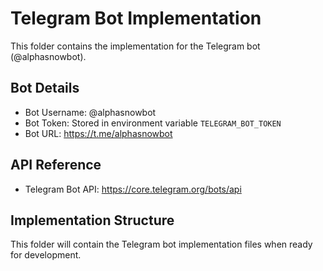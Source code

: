 # Telegram Bot Implementation

This folder contains the implementation for the Telegram bot (@alphasnowbot).

## Bot Details
- Bot Username: @alphasnowbot
- Bot Token: Stored in environment variable `TELEGRAM_BOT_TOKEN`
- Bot URL: https://t.me/alphasnowbot

## API Reference
- Telegram Bot API: https://core.telegram.org/bots/api

## Implementation Structure
This folder will contain the Telegram bot implementation files when ready for development.
